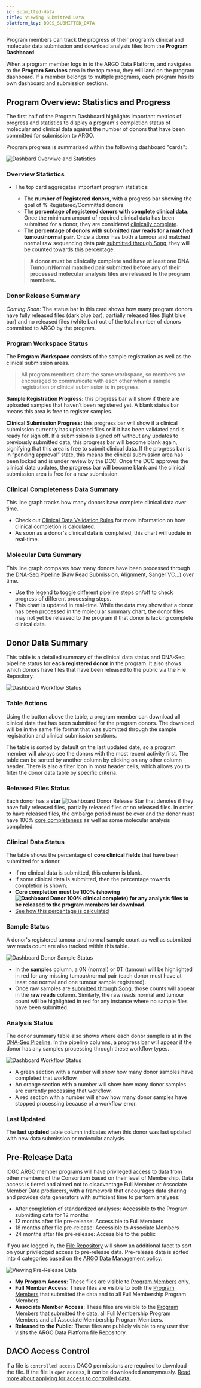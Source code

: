 ```yaml
---
id: submitted-data
title: Viewing Submitted Data
platform_key: DOCS_SUBMITTED_DATA
---
```


Program members can track the progress of their program’s clinical and molecular data submission and download analysis files from the **Program Dashboard**.

When a program member logs in to the ARGO Data Platform, and navigates to the **Program Services** area in the top menu, they will land on the program dashboard. If a member belongs to multiple programs, each program has its own dashboard and submission sections.

## Program Overview: Statistics and Progress

The first half of the Program Dashboard highlights important metrics of progress and statistics to display a program's completion status of molecular and clinical data against the number of donors that have been committed for submission to ARGO.

Program progress is summarized within the following dashboard "cards":

![Dashbard Overviwe and Statistics](/assets/submission/program_stats_section.png)

### Overview Statistics

- The top card aggregates important program statistics:

  - The **number of Registered donors**, with a progress bar showing the goal of % Registered/Committed donors
  - The **percentage of registered donors with complete clinical data**. Once the minimum amount of required clinical data has been submitted for a donor, they are considered [clinically complete](/docs/submission/clinical-data-validation-rules#clinical-data-completion).
  - The **percentage of donors with submitted raw reads for a matched tumour/normal pair**. Once a donor has both a tumour and matched normal raw sequencing data pair [submitted through Song](/docs/submission/submitting-molecular-data), they will be counted towards this percentage.

  > **A donor must be clinically complete and have at least one DNA Tumour/Normal matched pair submitted before any of their processed molecular analysis files are released to the program members.**

### Donor Release Summary

_Coming Soon:_ The status bar in this card shows how many program donors have fully released files (dark blue bar), partially released files (light blue bar) and no released files (white bar) out of the total number of donors committed to ARGO by the program.

### Program Workspace Status

The **Program Workspace** consists of the sample registration as well as the clinical submission areas.

> All program members share the same workspace, so members are encouraged to communicate with each other when a sample registration or clinical submission is in progress.

**Sample Registration Progress:** this progress bar will show if there are uploaded samples that haven’t been registered yet. A blank status bar means this area is free to register samples.

**Clinical Submission Progress:** this progress bar will show if a clinical submission currently has uploaded files or if it has been validated and is ready for sign off. If a submission is signed off without any updates to previously submitted data, this progress bar will become blank again, signifying that this area is free to submit clinical data. If the progress bar is in “pending approval” state, this means the clinical submission area has been locked and is under review by the DCC. Once the DCC approves the clinical data updates, the progress bar will become blank and the clinical submission area is free for a new submission.

### Clinical Completeness Data Summary

This line graph tracks how many donors have complete clinical data over time.

- Check out [Clinical Data Validation Rules](/docs/submission/clinical-data-validation-rules) for more information on how clinical completion is calculated.
- As soon as a donor's clinical data is completed, this chart will update in real-time.

### Molecular Data Summary

This line graph compares how many donors have been processed through the [DNA-Seq Pipeline](/docs/analysis-workflows/dna-alignment) (Raw Read Submission, Alignment, Sanger VC...) over time.

- Use the legend to toggle different pipeline steps on/off to check progress of different processing steps.
- This chart is updated in real-time. While the data may show that a donor has been processed in the molecular summary chart, the donor files may not yet be released to the program if that donor is lacking complete clinical data.

## Donor Data Summary

This table is a detailed summary of the clinical data status and DNA-Seq pipeline status for **each registered donor** in the program. It also shows which donors have files that have been released to the public via the File Repository.

![Dashboard Workflow Status](/assets/submission/program_donor_summary_section.png)

### Table Actions

Using the button above the table, a program member can download all clinical data that has been submitted for the program donors. The download will be in the same file format that was submitted through the sample registration and clinical submission sections.

The table is sorted by default on the last updated date, so a program member will always see the donors with the most recent activity first. The table can be sorted by another column by clicking on any other column header. There is also a filter icon in most header cells, which allows you to filter the donor data table by specific criteria.

### Released Files Status

Each donor has a **star** ![Dashboard Donor Release Star](/assets/submission/dashboard-donor-star.png) that denotes if they have fully released files, partially released files or no released files. In order to have released files, the embargo period must be over and the donor must have 100% [core completeness](/docs/submission/clinical-data-validation-rules#clinical-data-completion) as well as some molecular analysis completed.

### Clinical Data Status

The table shows the percentage of **core clinical fields** that have been submitted for a donor.

- If no clinical data is submitted, this column is blank.
- If some clinical data is submitted, then the percentage towards completion is shown.
- **Core completion must be 100% (showing ![Dashboard Donor 100% clinical complete](/assets/submission/dashboard-clinical-complete.png)) for any analysis files to be released to the program members for download**.
- [See how this percentage is calculated](/docs/submission/clinical-data-validation-rules#clinical-data-completion)

### Sample Status

A donor's registered tumour and normal sample count as well as submitted raw reads count are also tracked within this table.

![Dashboard Donor Sample Status](/assets/submission/dashboard-samples-raw-reads.png)

- In the **samples** column, a 0N (normal) or 0T (tumour) will be highlighted in red for any missing tumour/normal pair (each donor must have at least one normal and one tumour sample registered).
- Once raw samples are [submitted through Song](/docs/submission/submitting-molecular-data), those counts will appear in the **raw reads** column. Similarly, the raw reads normal and tumour count will be highlighted in red for any instance where no sample files have been submitted.

### Analysis Status

The donor summary table also shows where each donor sample is at in the [DNA-Seq Pipeline](/docs/analysis-workflows/dna-alignment). In the pipeline columns, a progress bar will appear if the donor has any samples processing through these workflow types.

![Dashboard Workflow Status](/assets/submission/dashboard-workflow-statusbar.png)

- A green section with a number will show how many donor samples have completed that workflow.
- An orange section with a number will show how many donor samples are currently processing that workflow.
- A red section with a number will show how many donor samples have stopped processing because of a workflow error.
<!-- - Hovering over these sections will show the specific Submitter Sample IDs for each workflow status. -->

### Last Updated

The **last updated** table column indicates when this donor was last updated with new data submission or molecular analysis.

## Pre-Release Data

ICGC ARGO member programs will have privileged access to data from other members of the Consortium based on their level of Membership. Data access is tiered and aimed not to disadvantage Full Member or Associate Member Data producers, with a framework that encourages data sharing and provides data generators with sufficient time to perform analyses:

- After completion of standardized analyses: Accessible to the Program submitting data for 12 months
- 12 months after file pre-release: Accessible to Full Members
- 18 months after file pre-release: Accessible to Associate Members
- 24 months after file pre-release: Accessible to the public

If you are logged in, the [File Repository](https://platform.icgc-argo.org/repository) will show an additional facet to sort on your priviledged access to pre-release data. Pre-release data is sorted into 4 categories based on the [ARGO Data Management policy](https://www.icgc-argo.org/page/133/e2-data-management).

![Viewing Pre-Release Data](/assets/submission/pre-release-data-file-repo-view.png)

- **My Program Access**: These files are visible to [Program Members](/docs/submission/managing-program-access) only.
- **Full Member Access**: These files are visible to both the [Program Members](/docs/submission/managing-program-access) that submitted the data and to all Full Membership Program Members.
- **Associate Member Access**: These files are visible to the [Program Members](/docs/submission/managing-program-access) that submitted the data, all Full Membership Program Members and all Associate Membership Program Members.
- **Released to the Public**: These files are publicly visible to any user that visits the ARGO Data Platform file Repository.

## DACO Access Control

If a file is `controlled access` DACO permissions are required to download the file. If the file is `open` access, it can be downloaded anonymously. [Read more about applying for access to controlled data.](/docs/data-access/daco/applying)
